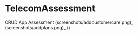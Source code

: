 # TelecomAssessment
CRUD App Assessment
(screenshots/addcustomercare.png)_
(screenshots/addplans.png)_
()
